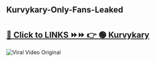 
 ## Kurvykary-Only-Fans-Leaked

# <h2><a href="https://clipsfans.com/Kurvykary&ref=git">🔗 Click to LINKS ⏩⏩ 👉 🟢 Kurvykary </a></h2>

<a href="https://clipsfans.com/Kurvykary&ref=git" rel="nofollow" data-target="animated-image.originalLink"><img src="https://i.ibb.co.com/xMMVF88/686577567.gif" alt="Viral Video Original" style="max-width: 100%; display: inline-block;" data-target="animated-image.originalImage"></a>
